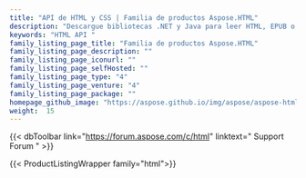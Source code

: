 ```yaml
---
title: "API de HTML y CSS | Familia de productos Aspose.HTML"
description: "Descargue bibliotecas .NET y Java para leer HTML, EPUB o MHTML. Edite o renderice a PDF, Imagen, Markdown, MHTML. Combine HTML, EPUB o extraiga texto e imágenes de archivos HTML, XHTML, MHTML, EPUB, SVG."
keywords: "HTML API "
family_listing_page_title: "Familia de productos Aspose.HTML"
family_listing_page_description: ""
family_listing_page_iconurl: ""
family_listing_page_selfHosted: ""
family_listing_page_type: "4"
family_listing_page_venture: "4"
family_listing_page_package: ""
homepage_github_image: "https://aspose.github.io/img/aspose/aspose-html.png"
weight:  15
---
```


{{< dbToolbar link="https://forum.aspose.com/c/html" linktext=" Support Forum " >}}

{{< ProductListingWrapper family="html">}}


